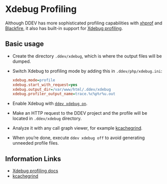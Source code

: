 # Xdebug Profiling

Although DDEV has more sophisticated profiling capabilities with [xhprof](xhprof-profiling.md) and [Blackfire](blackfire-profiling.md), it also has built-in support for [Xdebug profiling](https://xdebug.org/).

## Basic usage

* Create the directory `.ddev/xdebug`, which is where the output files will be dumped.
* Switch Xdebug to profiling mode by adding this in `.ddev/php/xdebug.ini`:

    ```ini
    xdebug.mode=profile
    xdebug.start_with_request=yes
    xdebug.output_dir=/var/www/html/.ddev/xdebug
    xdebug.profiler_output_name=trace.%c%p%r%u.out
    ```

* Enable Xdebug with [`ddev xdebug on`](../basics/commands.md#xdebug).
* Make an HTTP request to the DDEV project and the profile will be located in `.ddev/xdebug` directory.
* Analyze it with any call graph viewer, for example [kcachegrind](https://kcachegrind.github.io/html/Home.html).
* When you’re done, execute `ddev xdebug off` to avoid generating unneeded profile files.

## Information Links

* [Xdebug profiling docs](https://xdebug.org/docs/profiler)
* [kcachegrind](https://kcachegrind.github.io/html/Home.html)
